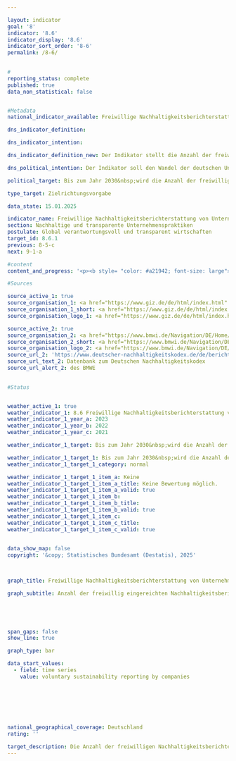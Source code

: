 ```yaml
---

layout: indicator        
goal: '8'        
indicator: '8.6'        
indicator_display: '8.6'        
indicator_sort_order: '8-6'        
permalink: /8-6/        
        

#
reporting_status: complete        
published: true        
data_non_statistical: false        


#Metadata        
national_indicator_available: Freiwillige Nachhaltigkeitsberichterstattung von Unternehmen nach dem Deutschen Nachhaltigkeitskodex (DNK)        

dns_indicator_definition:         

dns_indicator_intention:         

dns_indicator_definition_new: Der Indikator stellt die Anzahl der freiwillig eingereichten Nachhaltigkeitsberichte von nicht-berichtspflichtigen Unternehmen nach dem Deutschen Nachhaltigkeitskodex (DNK) dar.        

dns_political_intention: Der Indikator soll den Wandel der deutschen Unternehmenslandschaft hin zu einer intensiveren Auseinandersetzung mit Nachhaltigkeitsbelangen abbilden und das zunehmende Engagement deutscher Unternehmen für ein verantwortungsvolles Wirtschaften entlang globaler Lieferketten darstellen.<br>Die Veröffentlichung unternehmerischer Nachhaltigkeitsberichte nach standardisierten Vorgaben erleichtert den Vergleich von Unternehmen. Sie setzt Anreize, die Reputation durch eine Verbesserung der Nachhaltigkeitsleistung zu erhöhen. Die Identifikation von wirtschaftlichen Chancen und Risiken verbunden <abbr title="unter anderem" tabindex="0">u.a.</abbr> mit Klimawandel, Biodiversität, Arbeitsbedingungen und Menschenrechten kann zudem dazu beitragen, das Unternehmen nachhaltiger auszurichten und Geschäftsmodelle zukunftsgerecht weiterzuentwickeln.        

political_target: Bis zum Jahr 2030&nbsp;wird die Anzahl der freiwilligen Nachhaltigkeitsberichte gemäß Deutschem Nachhaltigkeitskodex (DNK) deutlich steigen        

type_target: Zielrichtungsvorgabe        

data_state: 15.01.2025        

indicator_name: Freiwillige Nachhaltigkeitsberichterstattung von Unternehmen nach dem Deutschen Nachhaltigkeitskodex (DNK)        
section: Nachhaltige und transparente Unternehmenspraktiken        
postulate: Global verantwortungsvoll und transparent wirtschaften        
target_id: 8.6.1        
previous: 8-5-c        
next: 9-1-a        

#content         
content_and_progress: '<p><b style= "color: #a21942; font-size: large">8.6&nbsp;Freiwillige Nachhaltigkeitsberichterstattung von Unternehmen nach dem Deutschen Nachhaltigkeitskodex (DNK)</b><br><br>Ursprünglich ist der Deutsche Nachhaltigkeitskodex (DNK) als eigenständiger Berichtsstandard konzipiert worden, nach dem Unternehmen die Möglichkeit hatten, ihre nachhaltigen Praktiken transparent, mit anderen Unternehmen vergleichbar zu machen. Er sollte auch ermöglichen, Investitions- und Kaufentscheidungen an Nachhaltigkeitsaspekten auszurichten. Durch Entwicklungen auf europäischer Ebene hat sich der DNK zu einem Unterstützungsangebot zur Umsetzung der europäischen Berichtsstandards gewandelt.<br><br>Seit 2017&nbsp;sind bestimmte Unternehmen in Deutschland gesetzlich verpflichtet, Nachhaltigkeitsberichte zu erstellen. Diese Verpflichtung resultiert aus der europäischen CSR-Richtlinie (Corporate Social Responsibility) und ihrer nationalen Umsetzung, dem CSR-Richtlinie-Umsetzungsgesetz (CSR-RUG). Die Richtlinie legt sowohl formale als auch inhaltliche Anforderungen fest und definiert, welche Unternehmen zur Berichterstattung verpflichtet sind. Im Rahmen des „European Green Deal“ wurde die Richtlinie 2022&nbsp;reformiert (seitdem „Corporate Sustainability Reporting Directive“, CSRD), wodurch der Umfang der Berichtspflicht und die Anzahl der betroffenen Unternehmen ab 2025&nbsp;schrittweise ausgeweitet werden sollte. Inwiefern die geplante Ausweitung der verpflichtenden Nachhaltigkeitsberichterstattung noch einmal überarbeitet und gegebenenfalls abgeschwächt wird, ist zum Zeitpunkt dieser Veröffentlichung Gegenstand der Diskussion der europäischen Institutionen. Die Europäische Kommission hat dazu am 26. Februar 2025&nbsp;das so genannte Omnibus-Paket Nachhaltigkeit vorgelegt, das unter anderem eine Begrenzung des Geltungsbereiches der CSRD vorsieht. <br><br>Gleichzeitig hat die Europäische Kommission angekündigt, im Laufe des Jahres 2025&nbsp;einen eigenen Standard für die freiwillige Nachhaltigkeitsberichterstattung von Unternehmen „Voluntary SME Standard (VSME)“ vorzulegen. Dieser soll auf Unternehmen abzielen, die selbst nicht nach der CSRD berichtspflichtig sind, aber Informationsanforderungen von Vertragspartnern in den Wertschöpfungsketten oder des Kapitalmarktes entsprechen müssen.<br><br>Der Indikator zur freiwilligen Nachhaltigkeitsberichterstattung erfasst die Anzahl solcher Unternehmen, die (noch) nicht nach CSRD berichtspflichtig sind, aber Nachhaltigkeitsberichte beim DNK eingereicht haben. Die Beschränkung auf den DNK gewährleistet einerseits eine transparente Datenverfügbarkeit und vermeidet eine Vermischung oder Doppelzählung von Berichtsstandards. Andererseits kann die Aussagekraft des Indikators dadurch eingeschränkt sein, dass nur einer von mehreren möglichen Standards berücksichtigt wird, obwohl andere eine ähnliche Funktion haben können. Außerdem ist zu beachten, dass die Anzahl der eingereichten DNK-Erklärungen keinen unmittelbaren Rückschluss auf das tatsächliche Ausmaß nachhaltigen Wirtschaftens in den Unternehmen in Deutschland zulässt, sondern lediglich den quantitativen Umfang der Nachhaltigkeitsberichterstattung nach DNK abbildet.<br><br>Große Unternehmen mit entsprechender Berichtspflicht werden nicht erfasst. Die freiwillig eingereichten Berichte der verbleibenden Unternehmen gehen ungewichtet in den Indikator ein, ungeachtet von Größe, Wirtschaftszweig oder potenziellen Auswirkungen ihrer Nachhaltigkeitsaktivitäten. <br><br>Insgesamt sind in 2023&nbsp;von 462&nbsp;Unternehmen Berichte eingereicht worden. Im Vergleich zu den Vorjahren zeigt der Indikator keine eindeutige Entwicklungsrichtung: 2022&nbsp;wurden 532&nbsp;Berichte erfasst, während es 2021&nbsp;nur 407&nbsp;Berichte waren. Es ist zudem zu beachten, dass ein Teil der eingereichten Berichte keine Angaben darüber enthält, ob die betreffenden Unternehmen bereits berichtspflichtig sind. Im Jahr 2023&nbsp;betraf dies 43&nbsp;Berichte, die möglicherweise auch von Unternehmen stammen, die freiwillig berichten. Die Mehrheit der Berichte im Jahr 2023&nbsp;wurde von kleineren Unternehmen eingereicht. 256&nbsp;Berichte, was mehr als die Hälfte des Indikatorwertes ausmacht, stammen von Unternehmen mit weniger als 250&nbsp;Mitarbeitenden. Zudem wurden 69&nbsp;Berichte von Unternehmen mit 250&nbsp;bis 499&nbsp;Mitarbeitenden sowie 102&nbsp;Berichte von Unternehmen mit 500&nbsp;bis 4&nbsp;999&nbsp;Mitarbeitenden eingereicht.<br><br>Eine mögliche Ausweitung der Berichtspflicht gemäß der CSRD wird voraussichtlich weitreichende Auswirkungen auf die Anzahl der Unternehmen haben, die freiwillig Nachhaltigkeitsberichte erstellen. Einerseits ist zu erwarten, dass größere Unternehmen, die zur Berichterstattung verpflichtet werden, von ihren Zulieferern ebenfalls Nachhaltigkeitsinformationen anfordern. Dies könnte dazu führen, dass auch kleinere Unternehmen in den Wertschöpfungsketten zur Nachhaltigkeitsberichterstattung angehalten werden, obwohl sie nicht offiziell von der Ausweitung der Berichtspflicht betroffen sind. Andererseits werden Unternehmen, die bislang freiwillig über den DNK berichtet haben, aus der Zählung des Indikators herausfallen, sobald sie direkt von der Ausweitung der Berichtspflicht erfasst werden und folglich nicht mehr freiwillig berichten.</p>'                

#Sources        

source_active_1: true
source_organisation_1: <a href="https://www.giz.de/de/html/index.html" target="_blank" onclick="return confirm_alert('der GIZ', 'De')">Deutsche Gesellschaft für Internationale Zusammenarbeit GmbH</a>
source_organisation_1_short: <a href="https://www.giz.de/de/html/index.html" target="_blank" onclick="return confirm_alert('der GIZ', 'De')">Deutsche Gesellschaft für Internationale Zusammenarbeit GmbH</a>
source_organisation_logo_1: <a href="https://www.giz.de/de/html/index.html" target="_blank" onclick="return confirm_alert('der GIZ', 'De')"><img src="https://dns-indikatoren.de/public/OrgImgDe/giz.png" alt="Deutsche Gesellschaft für Internationale Zusammenarbeit GmbH" title=" Klicken Sie hier um zur Homepage der Organisation Deutsche Gesellschaft für Internationale Zusammenarbeit GmbH zu gelangen." style="height:60px; width:148px; border:transparent"/></a>

source_active_2: true
source_organisation_2: <a href="https://www.bmwi.de/Navigation/DE/Home/home.html" target="_blank" onclick="return confirm_alert('des BMWE', 'De')">Bundesministerium für Wirtschaft und Energie</a>
source_organisation_2_short: <a href="https://www.bmwi.de/Navigation/DE/Home/home.html" target="_blank" onclick="return confirm_alert('des BMWE', 'De')">Bundesministerium für Wirtschaft und Energie</a>
source_organisation_logo_2: <a href="https://www.bmwi.de/Navigation/DE/Home/home.html" target="_blank" onclick="return confirm_alert('des BMWE', 'De')"><img src="https://dns-indikatoren.de/public/OrgImgDe/bmwe.png" alt="Bundesministerium für Wirtschaft und Energie" title=" Klicken Sie hier um zur Homepage der Organisation Bundesministerium für Wirtschaft und Energie zu gelangen." style="height:60px; width:148px; border:transparent"/></a>
source_url_2: 'https://www.deutscher-nachhaltigkeitskodex.de/de/bericht/berichte-einsehen/'
source_url_text_2: Datenbank zum Deutschen Nachhaltigkeitskodex
source_url_alert_2: des BMWE
        

#Status        


weather_active_1: true
weather_indicator_1: 8.6 Freiwillige Nachhaltigkeitsberichterstattung von Unternehmen nach dem Deutschen Nachhaltigkeitskodex (DNK)
weather_indicator_1_year_a: 2023
weather_indicator_1_year_b: 2022
weather_indicator_1_year_c: 2021

weather_indicator_1_target: Bis zum Jahr 2030&nbsp;wird die Anzahl der freiwilligen Nachhaltigkeitsberichte gemäß Deutschem Nachhaltigkeitskodex (DNK) deutlich steigen

weather_indicator_1_target_1: Bis zum Jahr 2030&nbsp;wird die Anzahl der freiwilligen Nachhaltigkeitsberichte gemäß Deutschem Nachhaltigkeitskodex (DNK) deutlich steigen
weather_indicator_1_target_1_category: normal

weather_indicator_1_target_1_item_a: Keine
weather_indicator_1_target_1_item_a_title: Keine Bewertung möglich.
weather_indicator_1_target_1_item_a_valid: true
weather_indicator_1_target_1_item_b: 
weather_indicator_1_target_1_item_b_title: 
weather_indicator_1_target_1_item_b_valid: true
weather_indicator_1_target_1_item_c: 
weather_indicator_1_target_1_item_c_title: 
weather_indicator_1_target_1_item_c_valid: true        
        

data_show_map: false        
copyright: '&copy; Statistisches Bundesamt (Destatis), 2025'        

        

graph_title: Freiwillige Nachhaltigkeitsberichterstattung von Unternehmen nach dem Deutschen Nachhaltigkeitskodex (DNK)        

graph_subtitle: Anzahl der freiwillig eingereichten Nachhaltigkeitsberichte von nicht-berichtspflichtigen Unternehmen        

        

        

span_gaps: false        
show_line: true        

graph_type: bar                

data_start_values: 
  - field: time series
    value: voluntary sustainability reporting by companies        

        

        

                        

national_geographical_coverage: Deutschland                
rating: ''        

target_description: Die Anzahl der freiwilligen Nachhaltigkeitsberichte gemäß Deutschem Nachhaltigkeitskodex (DNK) soll steigen.<br><br>Keine Bewertung möglich. Zu wenig Datenpunkte.        
---
```



